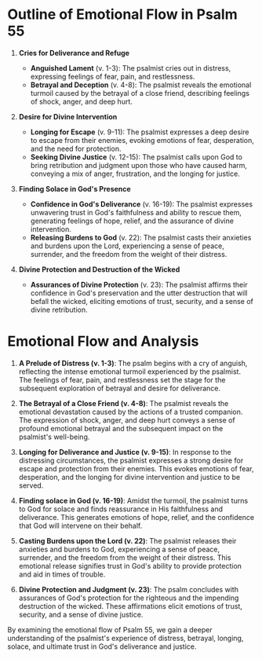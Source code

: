 # Outline of Emotional Flow in Psalm 55

1. **Cries for Deliverance and Refuge**
   - **Anguished Lament** (v. 1-3): The psalmist cries out in distress, expressing feelings of fear, pain, and restlessness.
   - **Betrayal and Deception** (v. 4-8): The psalmist reveals the emotional turmoil caused by the betrayal of a close friend, describing feelings of shock, anger, and deep hurt.

2. **Desire for Divine Intervention**
   - **Longing for Escape** (v. 9-11): The psalmist expresses a deep desire to escape from their enemies, evoking emotions of fear, desperation, and the need for protection.
   - **Seeking Divine Justice** (v. 12-15): The psalmist calls upon God to bring retribution and judgment upon those who have caused harm, conveying a mix of anger, frustration, and the longing for justice.

3. **Finding Solace in God's Presence**
   - **Confidence in God's Deliverance** (v. 16-19): The psalmist expresses unwavering trust in God's faithfulness and ability to rescue them, generating feelings of hope, relief, and the assurance of divine intervention.
   - **Releasing Burdens to God** (v. 22): The psalmist casts their anxieties and burdens upon the Lord, experiencing a sense of peace, surrender, and the freedom from the weight of their distress.

4. **Divine Protection and Destruction of the Wicked**
   - **Assurances of Divine Protection** (v. 23): The psalmist affirms their confidence in God's preservation and the utter destruction that will befall the wicked, eliciting emotions of trust, security, and a sense of divine retribution.

# Emotional Flow and Analysis

1. **A Prelude of Distress (v. 1-3)**: The psalm begins with a cry of anguish, reflecting the intense emotional turmoil experienced by the psalmist. The feelings of fear, pain, and restlessness set the stage for the subsequent exploration of betrayal and desire for deliverance.

2. **The Betrayal of a Close Friend (v. 4-8)**: The psalmist reveals the emotional devastation caused by the actions of a trusted companion. The expression of shock, anger, and deep hurt conveys a sense of profound emotional betrayal and the subsequent impact on the psalmist's well-being.

3. **Longing for Deliverance and Justice (v. 9-15)**: In response to the distressing circumstances, the psalmist expresses a strong desire for escape and protection from their enemies. This evokes emotions of fear, desperation, and the longing for divine intervention and justice to be served.

4. **Finding solace in God (v. 16-19)**: Amidst the turmoil, the psalmist turns to God for solace and finds reassurance in His faithfulness and deliverance. This generates emotions of hope, relief, and the confidence that God will intervene on their behalf.

5. **Casting Burdens upon the Lord (v. 22)**: The psalmist releases their anxieties and burdens to God, experiencing a sense of peace, surrender, and the freedom from the weight of their distress. This emotional release signifies trust in God's ability to provide protection and aid in times of trouble.

6. **Divine Protection and Judgment (v. 23)**: The psalm concludes with assurances of God's protection for the righteous and the impending destruction of the wicked. These affirmations elicit emotions of trust, security, and a sense of divine justice.

By examining the emotional flow of Psalm 55, we gain a deeper understanding of the psalmist's experience of distress, betrayal, longing, solace, and ultimate trust in God's deliverance and justice.